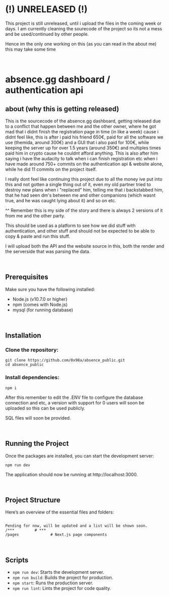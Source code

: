 
# (!) UNRELEASED (!)
This project is still unreleased, until i upload the files in the coming week or days.
I am currently cleaning the sourecode of the project so its not a mess and be used/continued by other people.

Hence im the only one working on this (as you can read in the about me) this may take some time

&nbsp;

# absence.gg dashboard / authentication api
## about (why this is getting released)
This is the sourcecode of the absence.gg dashboard, getting released due to a conflict that happen between me and the other owner, where he got mad that i didnt finish the registration page in time (in like a week) cause i didnt feel like, this is after i paid his friend 650€, paid for all the software we use (themida, around 300€) and a GUI that i also paid for 100€, while keeping the server up for over 1.5 years (around 350€) and multiples times paid him in crypto cause he couldnt afford anything.
This is also after him saying i have the audacity to talk when i can finish registration etc when i have made around 750+ commits on the authentication api & website alone, while he did 11 commits on the project itself.

I really dont feel like continuing this project due to all the money ive put into this and not gotten a single thing out of it, even my old partner tried to destroy new plans when i "replaced" him, telling me that i backstabbed him, that he had seen dm's between me and other companions (which wasnt true, and he was caught lying about it) and so on etc.

^^ Remember this is my side of the story and there is always 2 versions of it from me and the other party.

This should be used as a platform to see how we did stuff with authentication, and other stuff and should not be expected to be able to copy & paste and run this stuff.

I will upload both the API and the website source in this, both the render and the serverside that was parsing the data.

&nbsp;

## Prerequisites
Make sure you have the following installed:
- Node.js (v10.7.0 or higher)
- npm (comes with Node.js)
- mysql (for running database)

&nbsp;
## Installation
### Clone the repository:
```
git clone https://github.com/0x98a/absence_public.git
cd absence_public
```

### Install dependencies:
```
npm i
```

After this remember to edit the .ENV file to configure the database connection and etc, a version with support for 0 users will soon be uploaded so this can be used publicly.

SQL files will soon be provided.

&nbsp;
## Running the Project
Once the packages are installed, you can start the development server:
```
npm run dev
```
The application should now be running at http://localhost:3000.

&nbsp;

## Project Structure
Here’s an overview of the essential files and folders:
```

Pending for now, will be updated and a list will be shown soon.
/***         # ***
/pages              # Next.js page components
```

&nbsp;
## Scripts
- `npm run dev`: Starts the development server.
- `npm run build`: Builds the project for production.
- `npm start`: Runs the production server.
- `npm run lint`: Lints the project for code quality.
